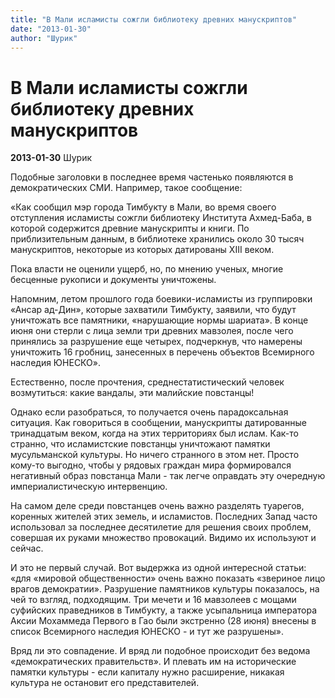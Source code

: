 ```yaml
---
title: "В Мали исламисты сожгли библиотеку древних манускриптов"
date: "2013-01-30"
author: "Шурик"
---
```


# В Мали исламисты сожгли библиотеку древних манускриптов

**2013-01-30** Шурик

Подобные заголовки в последнее время частенько появляются в демократических СМИ. Например, такое сообщение:

«Как сообщил мэр города Тимбукту в Мали, во время своего отступления исламисты сожгли библиотеку Института Ахмед-Баба, в которой содержится древние манускрипты и книги. По приблизительным данным, в библиотеке хранились около 30 тысяч манускриптов, некоторые из которых датированы XIII веком.

Пока власти не оценили ущерб, но, по мнению ученых, многие бесценные рукописи и документы уничтожены.

Напомним, летом прошлого года боевики-исламисты из группировки «Ансар ад-Дин», которые захватили Тимбукту, заявили, что будут уничтожать все памятники, «нарушающие нормы шариата». В конце июня они стерли с лица земли три древних мавзолея, после чего принялись за разрушение еще четырех, подчеркнув, что намерены уничтожить 16 гробниц, занесенных в перечень объектов Всемирного наследия ЮНЕСКО».

Естественно, после прочтения, среднестатистический человек возмутиться: какие вандалы, эти малийские повстанцы!

Однако если разобраться, то получается очень парадоксальная ситуация. Как говориться в сообщении, манускрипты датированные тринадцатым веком, когда на этих территориях был ислам. Как-то странно, что исламистские повстанцы уничтожают памятки мусульманской культуры. Но ничего странного в этом нет. Просто кому-то выгодно, чтобы у рядовых граждан мира формировался негативный образ повстанца Мали - так легче оправдать эту очередную империалистическую интервенцию.

На самом деле среди повстанцев очень важно разделять туарегов, коренных жителей этих земель, и исламистов. Последних Запад часто использовал за последнее десятилетие для решения своих проблем, совершая их руками множество провокаций. Видимо их используют и сейчас.

И это не первый случай. Вот выдержка из одной интересной статьи: «для «мировой общественности» очень важно показать «звериное лицо врагов демократии». Разрушение памятников культуры показалось, на чей то взгляд, подходящим. Три мечети и 16 мавзолеев с мощами суфийских праведников в Тимбукту, а также усыпальница императора Аксии Мохаммеда Первого в Гао были экстренно (28 июня) внесены в список Всемирного наследия ЮНЕСКО - и тут же разрушены».

Вряд ли это совпадение. И вряд ли подобное происходит без ведома «демократических правительств». И плевать им на исторические памятки культуры - если капиталу нужно расширение, никакая культура не остановит его представителей.